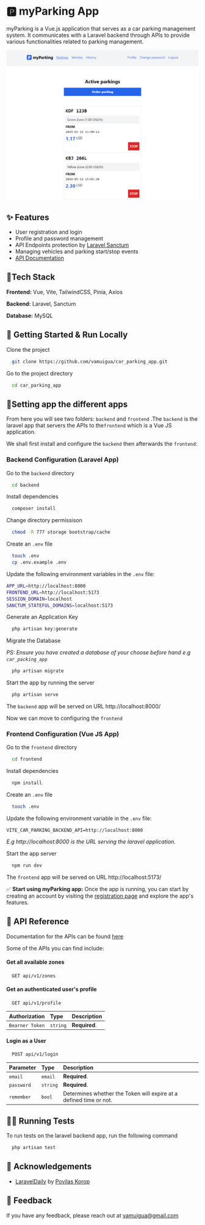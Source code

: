 
# 🅿 myParking App

myParking is a Vue.js application that serves as a car parking management system. It communicates with a Laravel backend through APIs to provide various functionalities related to parking management.

![App Screenshot](assets/parking_1.PNG)

## ✨ Features

- User registration and login
- Profile and password management
- API Endpoints protection by [Laravel Sanctum](https://laravel.com/docs/sanctum)
- Managing vehicles and parking start/stop events
- [API Documentation](https://car-parking-backend.victorallenmuigua.xyz/docs) 


## 🔨Tech Stack

**Frontend:** Vue, Vite, TailwindCSS, Pinia, Axios

**Backend:** Laravel, Sanctum

**Database:** MySQL


## 🚀 Getting Started & Run Locally 

Clone the project

```bash
  git clone https://github.com/vamuigua/car_parking_app.git
```

Go to the project directory

```bash
  cd car_parking_app
```

## 📐Setting app the different apps
From here you will see two folders: `backend` and `frontend` .The `backend` is the laravel app that servers the APIs to the`frontend` which is a Vue JS application.

We shall first install and configure the `backend` then afterwards the `frontend`:

### Backend Configuration (Laravel App)
Go to the `backend` directory

```bash
  cd backend
```

Install dependencies

```bash
  composer install
```

Change directory permissison

```bash
  chmod -R 777 storage bootstrap/cache
```

Create an `.env` file

```bash
  touch .env
  cp .env.example .env
```

Update the following environment variables in the `.env` file:

```bash
APP_URL=http://localhost:8000
FRONTEND_URL=http://localhost:5173
SESSION_DOMAIN=localhost
SANCTUM_STATEFUL_DOMAINS=localhost:5173
```

Generate an Application Key

```bash
  php artisan key:generate
```

Migrate the Database

*PS: Ensure you have created a database of your choose before hand e.g `car_packing_app`*

```bash
  php artisan migrate
```

Start the app by running the server

```bash
  php artisan serve
```

The `backend` app will be served on URL http://localhost:8000/

Now we can move to configuring the `frontend`

### Frontend Configuration (Vue JS App)
Go to the `frontend` directory

```bash
  cd frontend
```

Install dependencies

```bash
  npm install
```

Create an `.env` file

```bash
  touch .env
```

Update the following environment variable in the `.env` file:

```
VITE_CAR_PARKING_BACKEND_API=http://localhost:8000
```

*E.g http://localhost:8000 is the URL serving the laravel application.*

Start the app server

```bash
  npm run dev
```

The `frontend` app will be served on URL http://localhost:5173/

✅ **Start using myParking app:** Once the app is running, you can start by creating an account by visiting the [registration page](http://localhost:5173/register) and explore the app's features.

## 📖 API Reference

Documentation for the APIs can be found [here](https://car-parking-backend.victorallenmuigua.xyz/docs)

Some of the APIs you can find include:

#### Get all available zones

```http
  GET api/v1/zones
```

#### Get an authenticated user's profile

```http
  GET api/v1/profile
```

| Authorization | Type     | Description                       |
| :-------- | :------- | :-------------------------------- |
| `Bearner Token`      | `string` | **Required**. |

#### Login as a User

```http
  POST api/v1/login
```

| Parameter | Type     | Description                       |
| :-------- | :------- | :-------------------------------- |
| `email`      | `email` | **Required**. |
| `password`      | `string` | **Required**. |
| `remember`      | `bool` | Determines whether the Token will expire at a defined time or not. |

## 👨‍🔬 Running Tests 

To run tests on the laravel backend app, run the following command

```bash
  php artisan test
```


## 🙏 Acknowledgements

 - [LaravelDaily](https://laraveldaily.com) by [Povilas Korop](https://github.com/PovilasKorop)


## 📣 Feedback 

If you have any feedback, please reach out at vamuigua@gmail.com

